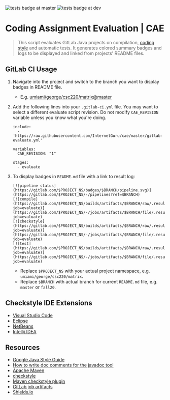
![tests badge at master](https://github.com/InternetGuru/cae/workflows/tests/badge.svg?branch=master)
![tests badge at dev](https://github.com/InternetGuru/cae/workflows/tests/badge.svg?branch=dev)

# Coding Assignment Evaluation | CAE

> This script evaluates GitLab Java projects on compilation, [coding style](https://google.github.io/styleguide/javaguide.html) and automatic tests. It generates colored summary badges and logs to be displayed and linked from projects' README files.

## GitLab CI Usage

1. Navigate into the project and switch to the branch you want to display badges in README file.

   - E.g. [umiami/george/csc220/matrix@master](https://gitlab.com/umiami/george/csc220/matrix/-/tree/master)

1. Add the following lines into your `.gitlab-ci.yml` file. You may want to select a different evaluate script revision. Do not modify `CAE_REVISION` variable unless you know what you're doing.

   ```
   include:
     - 'https://raw.githubusercontent.com/InternetGuru/cae/master/gitlab-evaluate.yml'
   
   variables:
     CAE_REVISION: "1"
   
   stages:
     - evaluate
   ```

1. To display badges in `README.md` file with a link to result log:

   ```
   [![pipeline status](https://gitlab.com/$PROJECT_NS/badges/$BRANCH/pipeline.svg)](https://gitlab.com/$PROJECT_NS/-/pipelines?ref=$BRANCH)
   [![compile](https://gitlab.com/$PROJECT_NS/builds/artifacts/$BRANCH/raw/.results/compile.svg?job=evaluate)](https://gitlab.com/$PROJECT_NS/-/jobs/artifacts/$BRANCH/file/.results/compile.log?job=evaluate)
   [![checkstyle](https://gitlab.com/$PROJECT_NS/builds/artifacts/$BRANCH/raw/.results/checkstyle.svg?job=evaluate)](https://gitlab.com/$PROJECT_NS/-/jobs/artifacts/$BRANCH/file/.results/checkstyle.log?job=evaluate)
   [![test](https://gitlab.com/$PROJECT_NS/builds/artifacts/$BRANCH/raw/.results/test.svg?job=evaluate)](https://gitlab.com/$PROJECT_NS/-/jobs/artifacts/$BRANCH/file/.results/test.log?job=evaluate)
   ```

   - Replace `$PROJECT_NS` with your actual project namespace, e.g. `umiami/george/csc220/matrix`.
   - Replace `$BRANCH` with actual branch for current `README.md` file, e.g. `master` or `fall20`.

## Checkstyle IDE Extensions

- [Visual Studio Code](https://marketplace.visualstudio.com/items?itemName=shengchen.vscode-checkstyle)
- [Eclipse](https://checkstyle.org/eclipse-cs/#!/)
- [NetBeans](https://checkstyle.org/netbeans.html)
- [Intellij IDEA](https://checkstyle.org/idea.html)

## Resources

- [Google Java Style Guide](https://google.github.io/styleguide/javaguide.html)
- [How to write doc comments for the javadoc tool](https://www.oracle.com/technical-resources/articles/java/javadoc-tool.html)
- [Apache Maven](https://maven.apache.org/)
- [checkstyle](https://checkstyle.sourceforge.io/)
- [Maven checkstyle plugin](https://maven.apache.org/plugins/maven-checkstyle-plugin/)
- [GitLab job artifacts](https://docs.gitlab.com/ee/ci/pipelines/job_artifacts.html)
- [Shields.io](https://shields.io/)
